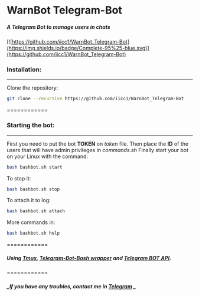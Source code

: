 # WarnBot Telegram-Bot

##### _A Telegram Bot to manage users in chats_

        
[![https://github.com/iicc1/WarnBot_Telegram-Bot](https://img.shields.io/badge/Complete-95%25-blue.svg)](https://github.com/iicc1/WarnBot_Telegram-Bot)
		
		
### __Installation__:
------------
Clone the repository:  
```bash
git clone --recursive https://github.com/iicc1/WarnBot_Telegram-Bot
```                
            
============
### __Starting the bot__:
------------
First you need to put the bot __TOKEN__ on _token_ file.
Then place the __ID__ of the users that will have admin privileges in _commands.sh_
Finally start your bot on your Linux with the command:        
```bash
bash bashbot.sh start
```  
To stop it:            
```bash
bash bashbot.sh stop
``` 
To attach it to log:            
```bash
bash bashbot.sh attach
```     
More commands in:                    
```bash
bash bashbot.sh help
```          
                    
					 
============
##### Using [Tmux](http://github.com/tmux/tmux), [Telegram-Bot-Bash wrapper](https://github.com/topkecleon/telegram-bot-bash) and [Telegram BOT API](https://core.telegram.org/bots/api).

       
============

##### _If you have any troubles, contact me in [Telegram](https://telegram.me/iicc1) _
        

